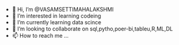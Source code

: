 - 👋 Hi, I’m @VASAMSETTIMAHALAKSHMI
- 👀 I’m interested in learning codeing
- 🌱 I’m currently learning data scince
- 💞️ I’m looking to collaborate on sql,pytho,poer-bi,tableu,R,ML,DL
- 📫 How to reach me ...

<!---
VASAMSETTIMAHALAKSHMI/VASAMSETTIMAHALAKSHMI is a ✨ special ✨ repository because its `README.md` (this file) appears on your GitHub profile.
You can click the Preview link to take a look at your changes.
--->
